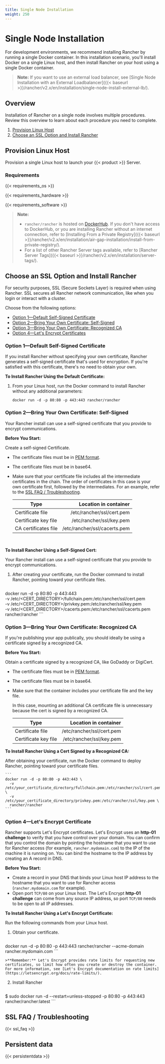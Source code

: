 ```yaml
---
title: Single Node Installation
weight: 250
---
```

# Single Node Installation

For development environments, we recommend installing Rancher by running a single Docker container. In this installation scenario, you'll install Docker on a single Linux host, and then install Rancher on your host using a single Docker container.

>**Note:**
> If you want to use an external load balancer, see [Single Node Installation with an External Loadbalancer]({{< baseurl >}}/rancher/v2.x/en/installation/single-node-install-external-lb/).

## Overview

Installation of Rancher on a single node involves multiple procedures. Review this overview to learn about each procedure you need to complete.

1. [Provision Linux Host](#provision-linux-host)
2. [Choose an SSL Option and Install Rancher](#choose-an-ssl-option-and-install-rancher)

## Provision Linux Host

Provision a single Linux host to launch your {{< product >}} Server.

### Requirements

{{< requirements_os >}}

{{< requirements_hardware >}}

{{< requirements_software >}}

>**Note:**
>- `rancher/rancher` is hosted on [DockerHub](https://hub.docker.com/r/rancher/rancher/tags/). If you don't have access to DockerHub, or you are installing Rancher without an internet connection, refer to [Installing From a Private Registry]({{< baseurl >}}/rancher/v2.x/en/installation/air-gap-installation/install-from-private-registry/).<br/>
>- For a list of other Rancher Server tags available, refer to [Rancher Server Tags]({{< baseurl >}}/rancher/v2.x/en/installation/server-tags/).

## Choose an SSL Option and Install Rancher

For security purposes, SSL (Secure Sockets Layer) is required when using Rancher. SSL secures all Rancher network communication, like when you login or interact with a cluster.

Choose from the following options:

- [Option 1—Default Self-Signed Certificate](#option-1-default-self-signed-certificate)
- [Option 2—Bring Your Own Certificate: Self-Signed](#option-2-bring-your-own-certificate-self-signed)
- [Option 3—Bring Your Own Certificate: Recognized CA](#option-3-bring-your-own-certificate-recognized-certificate-authority)
- [Option 4—Let's Encrypt Certificates](#option-4-lets-encrypt-certificates)

### Option 1—Default Self-Signed Certificate

If you install Rancher without specifying your own certificate, Rancher generates a self-signed certificate that's used for encryption. If you're satisfied with this certificate, there's no need to obtain your own.

**To Install Rancher Using the Default Certificate:**

1. From your Linux host, run the Docker command to install Rancher without any additional parameters:

	```
	docker run -d -p 80:80 -p 443:443 rancher/rancher
	```

### Option 2—Bring Your Own Certificate: Self-Signed

Your Rancher install can use a self-signed certificate that you provide to encrypt communications.

**Before You Start:**

Create a self-signed Certificate.

- The certificate files must be in [PEM format](#ssl-faq-troubleshooting).

- The certificate files must be in base64.

- Make sure that your certificate file includes all the intermediate certificates in the chain. The order of certificates in this case is your own certificate first, followed by the intermediates. For an example, refer to the [SSL FAQ / Troubleshooting](#ssl-faq-troubleshooting).

	| Type                         |        Location in container |
	| ---------------------------- | ---------------------------: |
	| Certificate file             |    /etc/rancher/ssl/cert.pem |
	| Certificate key file         |     /etc/rancher/ssl/key.pem |
	| CA certificates file         | /etc/rancher/ssl/cacerts.pem |
<br/>

**To Install Rancher Using a Self-Signed Cert:**

Your Rancher install can use a self-signed certificate that you provide to encrypt communications.

1. After creating your certificate, run the Docker command to install Rancher, pointing toward your certificate files.

	```
docker run -d -p 80:80 -p 443:443 \
  -v /etc/<CERT_DIRECTORY>/fullchain.pem:/etc/rancher/ssl/cert.pem \
  -v /etc/<CERT_DIRECTORY>/privkey.pem:/etc/rancher/ssl/key.pem \
  -v /etc/<CERT_DIRECTORY>/cacerts.pem:/etc/rancher/ssl/cacerts.pem \
  rancher/rancher
	```

### Option 3—Bring Your Own Certificate: Recognized CA

If you're publishing your app publically, you should ideally be using a certificate signed by a recognized CA.

**Before You Start:**

Obtain a certificate signed by a recognized CA, like GoDaddy or DigiCert.

- The certificate files must be in [PEM format](#ssl-faq-troubleshooting).

- The certificate files must be in base64.

- Make sure that the container includes your certificate file and the key file.

	In this case, mounting an additional CA certificate file is unnecessary because the cert is signed by a recognized CA.

	| Type                         |        Location in container |
	| ---------------------------- | ---------------------------: |
	| Certificate file             |    /etc/rancher/ssl/cert.pem |
	| Certificate key file         |     /etc/rancher/ssl/key.pem |


**To Install Rancher Using a Cert Signed by a Recognized CA:**

After obtaining your certificate, run the Docker command to deploy Rancher, pointing toward your certificate files.

	```
	docker run -d -p 80:80 -p 443:443 \
	  -v /etc/your_certificate_directory/fullchain.pem:/etc/rancher/ssl/cert.pem \
	  -v /etc/your_certificate_directory/privkey.pem:/etc/rancher/ssl/key.pem \
	  rancher/rancher
	```

### Option 4—Let's Encrypt Certificate

Rancher supports Let's Encrypt certificates. Let's Encrypt uses an **http-01 challenge** to verify that you have control over your domain. You can confirm that you control the domain by pointing the hostname that you want to use for Rancher access (for example, `rancher.mydomain.com`) to the IP of the machine it is running on. You can bind the hostname to the IP address by creating an A record in DNS.

**Before You Start:**

- Create a record in your DNS that binds your Linux host IP address to the hostname that you want to use for Rancher access (`rancher.mydomain.com` for example).
- Open port `TCP/80` on your Linux host. The Let's Encrypt **http-01 challenge** can come from any source IP address, so port `TCP/80` needs to be open to all IP addresses.


**To Install Rancher Using a Let's Encrypt Certificate:**

Run the following commands from your Linux host.

1. Obtain your certificate.

	```
docker run -d -p 80:80 -p 443:443 rancher/rancher --acme-domain rancher.mydomain.com
	```

	>**Remember:** Let's Encrypt provides rate limits for requesting new certificates, so limit how often you create or destroy the container. For more information, see [Let's Encrypt documentation on rate limits](https://letsencrypt.org/docs/rate-limits/).

2. Install Rancher

	```
$ sudo docker run -d --restart=unless-stopped -p 80:80 -p 443:443 rancher/rancher:latest
	```

## SSL FAQ / Troubleshooting

{{< ssl_faq >}}


## Persistent data

{{< persistentdata >}}
